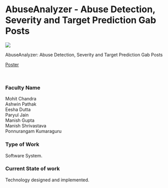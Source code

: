 # AbuseAnalyzer - Abuse Detection, Severity and Target Prediction Gab Posts

![](https://i.imgur.com/SHLs1g5.png)

AbuseAnalyzer: Abuse Detection, Severity and Target Prediction Gab Posts

[Poster](31.%20AbuseAnalyzer%20-%20Abuse%20Detection%2C%20Severity%20and%20Target%20Prediction%20Gab%20Posts.pdf)

<br>


### Faculty Name

Mohit Chandra<br>
Ashwin Pathak<br>
Eesha Dutta<br>
Paryul Jain<br>
Manish Gupta<br>
Manish Shrivastava<br>
Ponnurangam Kumaraguru


### Type of Work

Software System.


### Current State of work

Technology designed and implemented.
